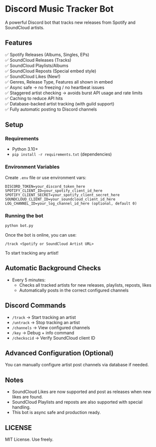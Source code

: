 
# Discord Music Tracker Bot

A powerful Discord bot that tracks new releases from Spotify and SoundCloud artists.

## Features

✅ Spotify Releases (Albums, Singles, EPs)  
✅ SoundCloud Releases (Tracks)  
✅ SoundCloud Playlists/Albums  
✅ SoundCloud Reposts (Special embed style)  
✅ SoundCloud Likes (New!)  
✅ Genres, Release Type, Features all shown in embed  
✅ Async safe → no freezing / no heartbeat issues  
✅ Staggered artist checking → avoids burst API usage and rate limits  
✅ Caching to reduce API hits  
✅ Database-backed artist tracking (with guild support)  
✅ Fully automatic posting to Discord channels

## Setup

### Requirements

- Python 3.10+
- `pip install -r requirements.txt` (dependencies)

### Environment Variables

Create `.env` file or use environment vars:

```
DISCORD_TOKEN=your_discord_token_here
SPOTIFY_CLIENT_ID=your_spotify_client_id_here
SPOTIFY_CLIENT_SECRET=your_spotify_client_secret_here
SOUNDCLOUD_CLIENT_ID=your_soundcloud_client_id_here
LOG_CHANNEL_ID=your_log_channel_id_here (optional, default 0)
```

### Running the bot

```bash
python bot.py
```

Once the bot is online, you can use:

```
/track <Spotify or SoundCloud Artist URL>
```
To start tracking any artist!

## Automatic Background Checks

- Every 5 minutes:
  - Checks all tracked artists for new releases, playlists, reposts, likes
  - Automatically posts in the correct configured channels

## Discord Commands

- `/track` → Start tracking an artist
- `/untrack` → Stop tracking an artist
- `/channels` → View configured channels
- `/key` → Debug + info command
- `/checkscid` → Verify SoundCloud client ID

## Advanced Configuration (Optional)

You can manually configure artist post channels via database if needed.

## Notes

- SoundCloud Likes are now supported and post as releases when new likes are found.
- SoundCloud Playlists and reposts are also supported with special handling.
- This bot is async safe and production ready.

## LICENSE

MIT License. Use freely.
